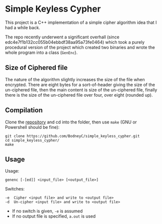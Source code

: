 # Simple Keyless Cypher

This project is a C++ implementation of a simple cipher algorithm idea that I had a while back.

The repo recently underwent a significant overhall (since edc4e7f1b132cc055b04ebbdf38aa95a73fe0464) which took a purely procedural version of the project which created two binaries and wrote the whole program into a class (`GenEnc`).
## Size of Ciphered file

The nature of the algorithm slightly increases the size of the file when encrypted. There are eight bytes for a sort-of-header giving the size of the un-ciphered file, then the main content is size of the un-ciphered file, finally there is the size of the un-ciphered file over four, over eight (rounded up).

## Compilation

Clone the [repository](https://github.com/BodneyC/simple_keyless_cypher.git) and cd into the folder, then use `make` (GNU or Powershell should be fine):

```
git clone https://github.com/BodneyC/simple_keyless_cypher.git
cd simple_keyless_cypher/
make
```
## Usage

Usage:

	genenc [-[ed]] <input_file> [<output_file>]

Switches:

    -e  Cipher <input file> and write to <output file>
    -d  Un-cipher <input file> and write to <output file>

- If no switch is given, `-e` is assumed
- If no output file is specified, `a.out` is used
